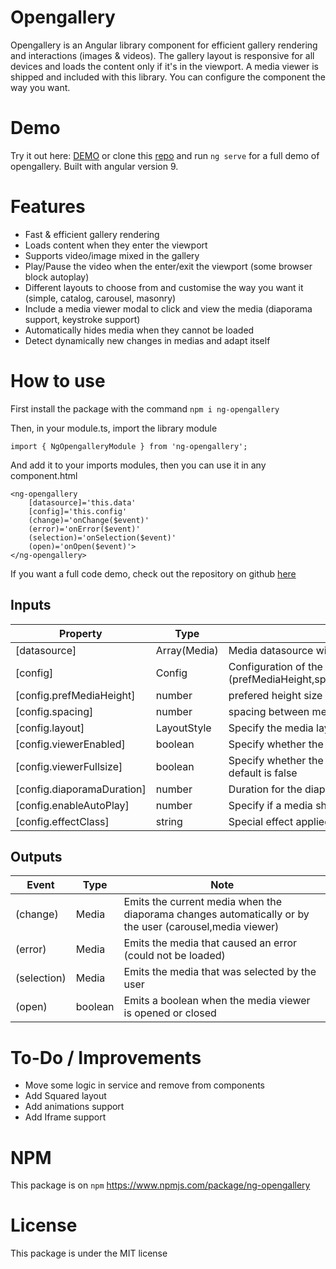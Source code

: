 # Opengallery

Opengallery is an Angular library component for efficient gallery rendering and interactions (images & videos). The gallery layout is responsive for all devices and loads the content only if it's in the viewport. A media viewer is shipped and included with this library. You can configure the component the way you want.

# Demo

Try it out here: [DEMO](https://rloris.github.io/lib-ng-opengallery/) or clone this [repo](https://github.com/RLoris/lib-ng-opengallery) and run `ng serve` for a full demo of opengallery. Built with angular version 9.

# Features

* Fast & efficient gallery rendering
* Loads content when they enter the viewport
* Supports video/image mixed in the gallery
* Play/Pause the video when the enter/exit the viewport (some browser block autoplay)
* Different layouts to choose from and customise the way you want it (simple, catalog, carousel, masonry)
* Include a media viewer modal to click and view the media (diaporama support, keystroke support)
* Automatically hides media when they cannot be loaded
* Detect dynamically new changes in medias and adapt itself

# How to use

  First install the package with the command `npm i ng-opengallery`

  Then, in your module.ts, import the library module

```
import { NgOpengalleryModule } from 'ng-opengallery';
```

  And add it to your imports modules, then you can use it in any component.html

```
<ng-opengallery
    [datasource]='this.data'
    [config]='this.config'
    (change)='onChange($event)'
    (error)='onError($event)'
    (selection)='onSelection($event)'
    (open)='onOpen($event)'>
</ng-opengallery>
```

If you want a full code demo, check out the repository on github [here](https://github.com/RLoris/lib-ng-opengallery)

## Inputs
| Property | Type | Note |
| -------- | ---- | ---- |
| [datasource] | Array(Media) | Media datasource with data |
| [config] | Config | Configuration of the gallery (prefMediaHeight,spacing,layout,viewerEnabled,viewerFullsize,diaporamaDuration,enableAutoPlay) |
| [config.prefMediaHeight] | number | prefered height size of media in the layouts, default is 250 |
| [config.spacing] | number | spacing between media, is not taken into account for the caroussel layout, default is 2 |
| [config.layout] | LayoutStyle | Specify the media layout you want (SIMPLE, CATALOG, CAROUSEL, MASONRY), default is SIMPLE |
| [config.viewerEnabled] | boolean | Specify whether the modal viewer should appear when a media is clicked, default is true |
| [config.viewerFullsize] | boolean | Specify whether the media in the modal viewer should take the full width and height available, default is false |
| [config.diaporamaDuration] | number | Duration for the diaporama in the modal viewer, if 0 is specified, diaporama is disabled, default is 3 |
| [config.enableAutoPlay] | number | Specify if a media should start when it enters the viewport, default is true |
| [config.effectClass] | string | Special effect applied on media defined by the user, if null no effect is applied, default is null |


## Outputs
| Event | Type | Note |
| -------- | ---- | ---- |
| (change) | Media | Emits the current media when the diaporama changes automatically or by the user (carousel,media viewer) |
| (error) | Media | Emits the media that caused an error (could not be loaded) |
| (selection) | Media | Emits the media that was selected by the user |
| (open) | boolean | Emits a boolean when the media viewer is opened or closed |

# To-Do / Improvements
-   Move some logic in service and remove from components
-   Add Squared layout
-   Add animations support
-   Add Iframe support

# NPM

  This package is on `npm` https://www.npmjs.com/package/ng-opengallery

# License

  This package is under the MIT license
